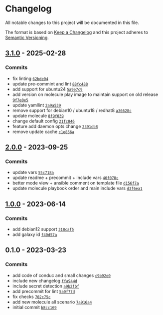 # Changelog

All notable changes to this project will be documented in this file.

The format is based on [Keep a Changelog](https://keepachangelog.com/en/1.0.0/)
and this project adheres to [Semantic Versioning](https://semver.org/spec/v2.0.0.html).

## [3.1.0](https://github.com/lotusnoir/ansible-apps_chrony/compare/3.0.0...3.1.0) - 2025-02-28

### Commits

- fix linting [`62bde04`](https://github.com/lotusnoir/ansible-apps_chrony/commit/62bde04f16b4bc931195f8ee89cac0f5e5b260f1)
- update pre-commint and lint [`88fc488`](https://github.com/lotusnoir/ansible-apps_chrony/commit/88fc488d79c3144575666a05cb3b76f0e64e40c2)
- add support for ubuntu24 [`5a9e7c9`](https://github.com/lotusnoir/ansible-apps_chrony/commit/5a9e7c9e95e17adc96d3aee5a365d0f985c689a9)
- add version on molecule play image to maintain support on old release [`9f7e0e5`](https://github.com/lotusnoir/ansible-apps_chrony/commit/9f7e0e52c319fae48e5185fbd0495740fd181e34)
- update yamllint [`2a9a539`](https://github.com/lotusnoir/ansible-apps_chrony/commit/2a9a539950a354f9716baa25e0f40d772e2468ae)
- remove support for debian10 / ubuntu18 / redhat8 [`a36628c`](https://github.com/lotusnoir/ansible-apps_chrony/commit/a36628c90fcfe1360484309dfe74618a8d3cbf2a)
- update molecule [`8f9f039`](https://github.com/lotusnoir/ansible-apps_chrony/commit/8f9f0396b982ddc264ee306adb72952f29045082)
- change default config [`21fc846`](https://github.com/lotusnoir/ansible-apps_chrony/commit/21fc84630b4779b9a1c850f361570ee40f584138)
- feature add daemon opts change [`2391cb8`](https://github.com/lotusnoir/ansible-apps_chrony/commit/2391cb82bab974dc3a5dcd3bc69cfc1950804cff)
- remove update cache [`c1e856a`](https://github.com/lotusnoir/ansible-apps_chrony/commit/c1e856a7c123f182c1238dbdb919c4178d8f1882)

## [2.0.0](https://github.com/lotusnoir/ansible-apps_chrony/compare/1.1.0...2.0.0) - 2023-09-25

### Commits

- update vars [`55c718a`](https://github.com/lotusnoir/ansible-apps_chrony/commit/55c718a8fecbd30b251a51e2b4b5255227d4fc81)
- update readme + precommit + include vars [`40f078c`](https://github.com/lotusnoir/ansible-apps_chrony/commit/40f078ce213c466e4565222a07fe572acddec901)
- better mode view + ansible comment on template file [`d156f7a`](https://github.com/lotusnoir/ansible-apps_chrony/commit/d156f7ae0bb58fe3ca7cc23fbbc34f964ec59158)
- update molecule playbook order and main include vars [`d3f6ea1`](https://github.com/lotusnoir/ansible-apps_chrony/commit/d3f6ea134c528f7c7acad41e45cd7d215f986ee0)

## [1.0.0](https://github.com/lotusnoir/ansible-apps_chrony/compare/0.1.0...1.0.0) - 2023-06-14

### Commits

- add debian12 support [`318caf5`](https://github.com/lotusnoir/ansible-apps_chrony/commit/318caf559f532042b448bf493b5aaacbdf7f2b33)
- add galaxy id [`f40d57a`](https://github.com/lotusnoir/ansible-apps_chrony/commit/f40d57ab20ac1772098030c99167691e83aa0fad)

## 0.1.0 - 2023-03-23

### Commits

- add code of conduc and small changes [`c9b92e0`](https://github.com/lotusnoir/ansible-apps_chrony/commit/c9b92e0fb03530a49b9f807d90ecd81043c77158)
- include new changelog [`ffa944d`](https://github.com/lotusnoir/ansible-apps_chrony/commit/ffa944d35bb86dbd435e6a768afca8332612be3b)
- include secret detection [`a9b2fbf`](https://github.com/lotusnoir/ansible-apps_chrony/commit/a9b2fbf84e9ac24cfb489506f942316ed873de4b)
- add precommit for lint [`5a0f77d`](https://github.com/lotusnoir/ansible-apps_chrony/commit/5a0f77de526c1bb727e747ebcf93d3fa1a9872ac)
- fix checks [`702c75c`](https://github.com/lotusnoir/ansible-apps_chrony/commit/702c75cd118bd164fc4fc1fd4d86461f3a6d2b47)
- add new molecule all scenario [`7a916a4`](https://github.com/lotusnoir/ansible-apps_chrony/commit/7a916a4a296bfb0275a90681377e2773ccfd58ad)
- initial commit [`b8cc169`](https://github.com/lotusnoir/ansible-apps_chrony/commit/b8cc169f164da4444999fefdf87120e9e2d30e6d)
